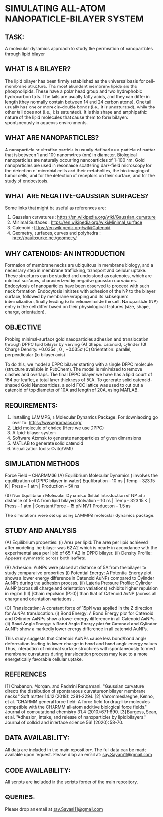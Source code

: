 # SIMULATING ALL-ATOM NANOPATICLE-BILAYER SYSTEM

## TASK:

A molecular dynamics approach to study the permeation of nanoparticles through lipid bilayer

## WHAT IS A BILAYER? 

The lipid bilayer has been firmly established as the universal basis for cell-membrane structure. 
The most abundant membrane lipids are the phospholipids. These have a polar head group and two hydrophobic hydrocarbon tails. 
The tails are usually fatty acids, and they can differ in length (they normally contain between 14 and 24 carbon atoms). 
One tail usually has one or more cis-double bonds (i.e., it is unsaturated), while the other tail does not (i.e., it is saturated). 
It is this shape and amphipathic nature of the lipid molecules that cause them to form bilayers spontaneously in aqueous environments. 

## WHAT ARE NANOPARTICLES?

A nanoparticle or ultrafine particle is usually defined as a particle of matter that is between 1 and 100 nanometres (nm) in diameter. 
Biological nanoparticles are naturally occurring nanoparticles of 1–100 nm. Gold nanoparticles are used in resonance scattering dark-field microscopy 
for the detection of microbial cells and their metabolites, the bio-imaging of tumor cells, and for the detection of receptors on their surface, and 
for the study of endocytosis.

## WHAT ARE NEGATIVE-GAUSSIAN SURFACES?

Some links that might be useful as references are:
1. Gaussian curvatures                            :     https://en.wikipedia.org/wiki/Gaussian_curvature
2. Minimal Surfaces                               :     https://en.wikipedia.org/wiki/Minimal_surface
3. Catenoid                                       :     https://en.wikipedia.org/wiki/Catenoid
4. Geometry, surfaces, curves and polyhedra       :     http://paulbourke.net/geometry/

## WHY CATENOIDS: AN INTRODUCTION
Formation of membrane necks are ubiquitous in membrane biology, and a necessary step in membrane trafficking, transport and cellular uptake. These structures can be studied and understood as catenoids, which are minimal surfaces, characterized by negative gaussian curvatures. Endocytosis of nanoparticles have been observed to proceed with such neck formation. Endocytosis initiates with adhesion of the NP to the bilayer surface, followed by membrane wrapping and its subsequent internalization, finally leading to its release inside the cell. Nanoparticle (NP) entry in the cell differ based on their physiological features (size, shape, charge, orientation).

## OBJECTIVE

Probing minimal-surface gold nanoparticles adhesion and translocation through DPPC lipid bilayer by varying
(A) Shape: catenoid, cylinder 
(B) Charge Density: +0.035σ , 0 , −0.035σ
(C) Orientation: parallel, perpendicular (to bilayer axis)

To do this, we model a DPPC bilayer starting with a single DPPC molecule (structure available in PubChem). The model is minimized to remove clashes and overlaps. The final DPPC bilayer we have has a lipid count of  164 per leaflet, a total layer thickness of 50A. To generate solid catenoid-shaped Gold Nanoparticles, a solid FCC lattice was used to cut out a catenoid of top diameter of 10A and length of 20A, using MATLAB. 

## REQUIREMENTS:

1. Installing LAMMPS, a Molecular Dynamics Package. For downlaoding go over to: https://www.gromacs.org/
2. Lipid molecule of choice (Here we use DPPC)
3. A lipid-bilayer system
4. Software Atomsk to generate nanoparticles of given dimensions
5. MATLAB to generate solid catenoid
6. Visualization tools: Ovito/VMD


## SIMULATION METHODS
Force Field – CHARMM36
(A) Equilibrium Molecular Dynamics ( involves the equilibration of DPPC bilayer in water)
Equilibration – 10 ns | Temp – 323.15 K | Press – 1 atm | Production – 50 ns

(B) Non Equilibrium Molecular Dynamics (Initial introduction of NP at a distance of 5-6 A from lipid bilayer)
Solvation – 10 ns | Temp – 323.15 K | Press – 1 atm | Constant Force – 15 pN
NVT Production – 1.5 ns

The simulations were set up using LAMMPS molecular dynamics package.

## STUDY AND ANALYSIS
(A) Equilibrium properties:
(i) Area per lipid: The area per lipid achieved after modeling the bilayer was 62 A2  which is nearly in accordance with the experimental area per lipid of 65.7 A2 in DPPC bilayer.
(ii) Density Profile: Appears symmetric across both leaflets.

(B) Adhesion: AuNPs were placed at distance of 5A from the bilayer to study comparative properties
(i) Potential Energy: A Potential Energy plot shows a lower energy difference in Catenoid AuNPs compared to Cylinder AuNPs during the adhesion process.
(ii) Laterla Pressure Profile: Cylinder AuNP (across all charge and orientation variations) exhibits higher repulsion in region (III) [Chain repulsion (P>0)] than that of Catenoid AuNP (across all charge and orientation variations).

(C) Translocation: A constant force of 15pN was applied in the Z direction for AuNPs translocation.
(i) Bond Energy: A Bond Energy plot for Catenoid and Cylinder AuNPs show a lower energy difference in all Catenoid AuNPs. 
(ii) Bond Angle Energy: A Bond Angle Energy plot for Catenoid and Cylinder AuNPs show a markedly lower energy difference in all catenoid AuNPs.

This study suggests that Catenoid AuNPs cause less bond/bond angle deformation leading to lower change in bond and bond angle energy values. Thus, interaction of minimal surface structures with spontaneously formed membrane curvatures during translocation process may lead to a more energetically favorable cellular uptake.

## REFERENCES
[1] Chabanon, Morgan, and Padmini Rangamani. "Gaussian curvature directs the distribution of spontaneous curvatureon bilayer membrane necks." Soft matter 14.12 (2018): 2281-2294.
[2] Vanommeslaeghe, Kenno, et al. "CHARMM general force field: A force field for drug‐like molecules compatible with the CHARMM all‐atom additive biological force fields." Journal of computational chemistry 31.4 (2010):671-690.
[3] Burgess, Sean, et al. "Adhesion, intake, and release of nanoparticles by lipid bilayers." Journal of colloid and interface science 561 (2020): 58-70.



## DATA AVAILABILITY:

All data are included in the main repositiory. The full data can be made available upon request. Please drop an email at: say.Sayani11@gmail.com

## CODE AVAILABILITY:

All scripts are included in the scripts forder of the main repository. 

## QUERIES:

Please drop an email at say.Sayani11@gmail.com
